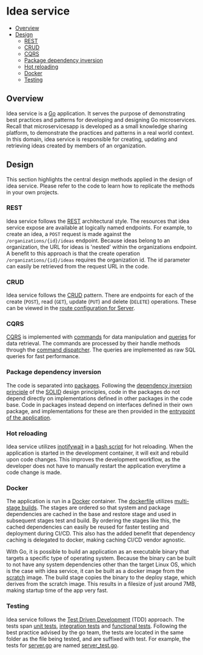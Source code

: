 # Idea service

* [Overview](#Overview)
* [Design](#Design)
  * [REST](#REST)
  * [CRUD](#CRUD)
  * [CQRS](#CQRS)
  * [Package dependency inversion](#Package-dependency-inversion)
  * [Hot reloading](#Hot-reloading)
  * [Docker](#Docker)
  * [Testing](#Testing)

## Overview

Idea service is a [Go](https://golang.org/) application. It serves the purpose of demonstrating best practices and patterns for developing and designing Go microservices. Recall that microservicesapp is developed as a small knowledge sharing platform, to demonstrate the practices and patterns in a real world context. In this domain, idea service is responsible for creating, updating and retrieving ideas created by members of an organization.

## Design

This section highlights the central design methods applied in the design of idea service. Please refer to the code to learn how to replicate the methods in your own projects.

### REST

Idea service follows the [REST](https://en.wikipedia.org/wiki/Representational_state_transfer) architectural style. The resources that idea service expose are available at logically named endpoints. For example, to create an idea, a `POST` request is made against the `/organizations/{id}/ideas` endpoint. Because ideas belong to an organization, the URL for ideas is 'nested' within the organizations endpoint. A benefit to this approach is that the create operation `/organizations/{id}/ideas` requires the organization id. The id parameter can easily be retrieved from the request URL in the code.

### CRUD

Idea service follows the [CRUD](https://en.wikipedia.org/wiki/Create,_read,_update_and_delete) pattern. There are endpoints for each of the create (`POST`), read (`GET`), update (`PUT`) and delete (`DELETE`) operations. These can be viewed in the [route configuration for Server](http/server.go#L47). 

### CQRS

[CQRS](https://docs.microsoft.com/en-us/azure/architecture/patterns/cqrs) is implemented with [commands](commands/commands.go) for data manipulation and [queries](queries/queries.go) for data retrieval. The commands are processed by their handle methods through the [command dispatcher](commands/dispatcher.go#L25). The queries are implemented as raw SQL queries for fast performance.

### Package dependency inversion

The code is separated into [packages](https://www.golang-book.com/books/intro/11). Following the [dependency inversion principle](https://en.wikipedia.org/wiki/Dependency_inversion_principle) of the [SOLID](https://en.wikipedia.org/wiki/SOLID) design principles, code in the packages do not depend directly on implementations defined in other packages in the code base. Code in packages instead depend on interfaces defined in their own package, and implementations for these are then provided in the [entrypoint of the application](cmd/ideaservice/main.go#L12).

### Hot reloading

Idea service utilizes [inotifywait](https://linux.die.net/man/1/inotifywait) in a [bash script](scripts/dev.sh) for hot reloading. When the application is started in the development container, it will exit and rebuild upon code changes. This improves the development workflow, as the developer does not have to manually restart the application everytime a code change is made.

### Docker

The application is run in a [Docker](https://www.docker.com/) container. The [dockerfile](Dockerfile) utilizes [multi-stage builds](https://docs.docker.com/develop/develop-images/dockerfile_best-practices/#use-multi-stage-builds). The stages are ordered so that system and package dependencies are cached in the base and restore stage and used in subsequent stages test and build. By ordering the stages like this, the cached dependencies can easily be reused for faster testing and deployment during CI/CD. This also has the added benefit that dependency caching is delegated to docker, making caching CI/CD vendor agnostic.

With Go, it is possible to build an application as an executable binary that targets a specific type of operating system. Because the binary can be built to not have any system dependencies other than the target Linux OS, which is the case with idea service, it can be built as a docker image from the [scratch](https://hub.docker.com/_/scratch) image. The build stage copies the binary to the deploy stage, which derives from the scratch image. This results in a filesize of just around 7MB, making startup time of the app very fast.

### Testing

Idea service follows the [Test Driven Development](https://en.wikipedia.org/wiki/Test-driven_development) (TDD) approach. The tests span [unit tests](https://en.wikipedia.org/wiki/Unit_testing), [integration tests](https://en.wikipedia.org/wiki/Integration_testing) and [functional tests](https://en.wikipedia.org/wiki/Functional_testing). Following the best practice advised by the go team, the tests are located in the same folder as the file being tested, and are suffixed with test. For example, the tests for [server.go](http/server.go) are named [server_test.go](http/server_test.go).